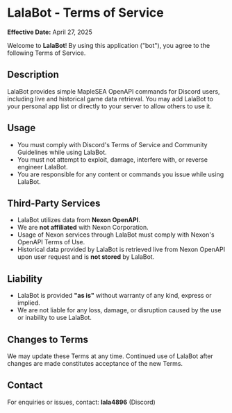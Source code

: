# LalaBot - Terms of Service

**Effective Date:** April 27, 2025

Welcome to **LalaBot**! By using this application ("bot"), you agree to the following Terms of Service.

## Description
LalaBot provides simple MapleSEA OpenAPI commands for Discord users, including live and historical game data retrieval. You may add LalaBot to your personal app list or directly to your server to allow others to use it.

## Usage
- You must comply with Discord's Terms of Service and Community Guidelines while using LalaBot.
- You must not attempt to exploit, damage, interfere with, or reverse engineer LalaBot.
- You are responsible for any content or commands you issue while using LalaBot.

## Third-Party Services
- LalaBot utilizes data from **Nexon OpenAPI**.
- We are **not affiliated** with Nexon Corporation.
- Usage of Nexon services through LalaBot must comply with Nexon's OpenAPI Terms of Use.
- Historical data provided by LalaBot is retrieved live from Nexon OpenAPI upon user request and is **not stored** by LalaBot.

## Liability
- LalaBot is provided **"as is"** without warranty of any kind, express or implied.
- We are not liable for any loss, damage, or disruption caused by the use or inability to use LalaBot.

## Changes to Terms
We may update these Terms at any time. Continued use of LalaBot after changes are made constitutes acceptance of the new Terms.

## Contact
For enquiries or issues, contact: **lala4896** (Discord)
